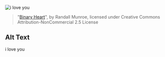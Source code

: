 ![i love you](https://imgs.xkcd.com/comics/binary_heart.jpg)
> "[Binary Heart](https://xkcd.com/99/)", by Randall Munroe, licensed under Creative Commons Attribution-NonCommercial 2.5 License

## Alt Text
i love you
